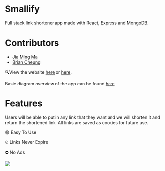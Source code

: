 # Smallify
Full stack link shortener app made with React, Express and MongoDB.

# Contributors
- [Jia Ming Ma](https://github.com/jma8774)
- [Brian Cheung](https://github.com/BrianCheung1)

🔍View the website [here](http://www.smallify.xyz/) or [here](https://url-shortener-fun.herokuapp.com/).

Basic diagram overview of the app can be found [here](https://drive.google.com/file/d/12nr24QHdmEd78tO299kAu5kyK_z2iuGc/view?usp=sharing).

# Features
Users will be able to put in any link that they want and we will shorten it and return the shortened link. All links are saved as cookies for future use.

😄 Easy To Use

⏲ Links Never Expire

⛔ No Ads

![](https://i.imgur.com/lucF20t.png)
